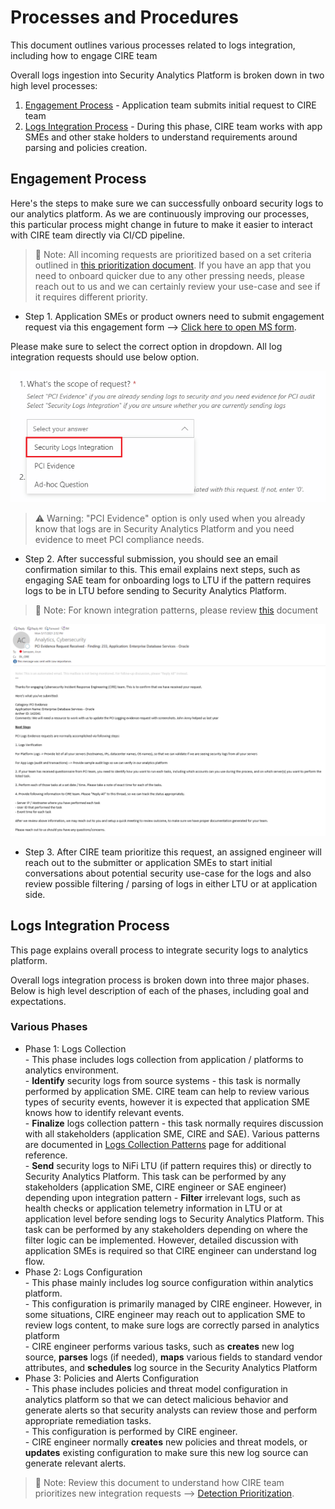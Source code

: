 # Processes and Procedures

This document outlines various processes related to logs integration, including how to engage CIRE team  

Overall logs ingestion into Security Analytics Platform is broken down in two high level processes:  

1. [Engagement Process](#engagement-process) - Application team submits initial request to CIRE team
2. [Logs Integration Process](#logs-integration-process) - During this phase, CIRE team works with app SMEs and other stake holders to understand requirements around parsing and policies creation.  

## Engagement Process

Here's the steps to make sure we can successfully onboard security logs to our analytics platform. As we are continuously improving our processes, this particular process might change in future to make it easier to interact with CIRE team directly via CI/CD pipeline.  

>📝 Note: All incoming requests are prioritized based on a set criteria outlined in [this prioritization document](../References/detection-prioritization.md). If you have an app that you need to onboard quicker due to any other pressing needs, please reach out to us and we can certainly review your use-case and see if it requires different priority.  

- Step 1. Application SMEs or product owners need to submit engagement request via this engagement form --> [Click here to open MS form](https://forms.office.com/r/SruV5aZRFZ).  

Please make sure to select the correct option in dropdown. All log integration requests should use below option.  

![Logs Integration Option](../img/cire-sa-engagement-form-selection1.png)

>⚠ Warning: "PCI Evidence" option is only used when you already know that logs are in Security Analytics Platform and you need evidence to meet PCI compliance needs.  

- Step 2. After successful submission, you should see an email confirmation similar to this. This email explains next steps, such as engaging SAE team for onboarding logs to LTU if the pattern requires logs to be in LTU before sending to Security Analytics Platform.  

>📝 Note: For known integration patterns, please review [this](./log-integration-patterns.md) document

![Email Confirmation](../img/cire-sa-engagement-form-email.png)

- Step 3. After CIRE team prioritize this request, an assigned engineer will reach out to the submitter or application SMEs to start initial conversations about potential security use-case for the logs and also review possible filtering / parsing of logs in either LTU or at application side.  

## Logs Integration Process

This page explains overall process to integrate security logs to analytics platform.  

Overall logs integration process is broken down into three major phases. Below is high level description of each of the phases, including goal and expectations.  

### Various Phases  

- Phase 1: Logs Collection  
      - This phase includes logs collection from application / platforms to analytics environment.  
      - **Identify** security logs from source systems - this task is normally performed by application SME. CIRE team can help to review various types of security events, however it is expected that application SME knows how to identify relevant events.  
      - **Finalize** logs collection pattern - this task normally requires discussion with all stakeholders (application SME, CIRE and SAE).  Various patterns are documented in [Logs Collection Patterns](log-integration-patterns.md) page for additional reference.  
      - **Send** security logs to NiFi LTU (if pattern requires this) or directly to Security Analytics Platform. This task can be performed by any stakeholders (application SME, CIRE engineer or SAE engineer) depending upon integration pattern
      - **Filter** irrelevant logs, such as health checks or application telemetry information in LTU or at application level before sending logs to Security Analytics Platform. This task can be performed by any stakeholders depending on where the filter logic can be implemented. However, detailed discussion with application SMEs is required so that CIRE engineer can understand log flow.  
- Phase 2: Logs Configuration  
      - This phase mainly includes log source configuration within analytics platform.  
      - This configuration is primarily managed by CIRE engineer. However, in some situations, CIRE engineer may reach out to application SME to review logs content, to make sure logs are correctly parsed in analytics platform  
      - CIRE engineer performs various tasks, such as **creates** new log source, **parses** logs (if needed), **maps** various fields to standard vendor attributes, and **schedules** log source in the Security Analytics Platform
- Phase 3: Policies and Alerts Configuration  
      - This phase includes policies and threat model configuration in analytics platform so that we can detect malicious behavior and generate alerts so that security analysts can review those and perform appropriate remediation tasks.  
      - This configuration is performed by CIRE engineer.  
      - CIRE engineer normally **creates** new policies and threat models, or **updates** existing configuration to make sure this new log source can generate relevant alerts.

>📝 Note: Review this document to understand how CIRE team prioritizes new integration requests --> [Detection Prioritization](../References/detection-prioritization.md).  
